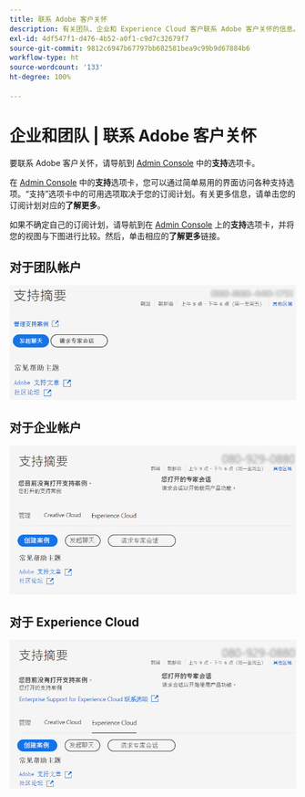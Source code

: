 ```yaml
---
title: 联系 Adobe 客户关怀
description: 有关团队、企业和 Experience Cloud 客户联系 Adobe 客户关怀的信息。
exl-id: 4df547f1-d476-4b52-a0f1-c9d7c32679f7
source-git-commit: 9812c6947b67797bb682581bea9c99b9d67884b6
workflow-type: ht
source-wordcount: '133'
ht-degree: 100%

---
```


# 企业和团队 | 联系 Adobe 客户关怀

要联系 Adobe 客户关怀，请导航到 [Admin Console](https://adminconsole.adobe.com/) 中的&#x200B;**支持**&#x200B;选项卡。

在 [Admin Console](https://adminconsole.adobe.com/) 中的&#x200B;**支持**&#x200B;选项卡，您可以通过简单易用的界面访问各种支持选项。“支持”选项卡中的可用选项取决于您的订阅计划。有关更多信息，请单击您的订阅计划对应的&#x200B;**了解更多**。

如果不确定自己的订阅计划，请导航到在 [Admin Console](https://adminconsole.adobe.com/) 上的&#x200B;**支持**&#x200B;选项卡，并将您的视图与下图进行比较。然后，单击相应的&#x200B;**了解更多**&#x200B;链接。

## 对于团队帐户

![团队图像](assets/team.png)

<!--
[Learn more](https://helpx.adobe.com/enterprise/using/support-for-teams.html)
-->

## 对于企业帐户

![团队图像](assets/enterprise.png)

<!--
[Learn more](https://helpx.adobe.com/enterprise/using/support-for-enterprise.html)
-->

## 对于 Experience Cloud

![团队图像](assets/ec.png)

<!--
[Learn more](https://www.adobe.com/go/ac_ec_not_supported_en)
-->
